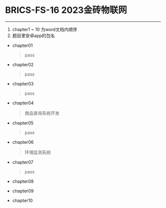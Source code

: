 # BRICS-FS-16 2023金砖物联网

***
1. chapter1 ~ 10 为word文档内顺序
2. 题目里安卓app的包名
 - chapter01
     >pass
 - chapter02
     >pass  
 - chapter03
     >pass
 - chapter04
     >商品查询系统开发
 - chapter05
     >pass
 - chapter06
     >环境监测系统
 - chapter07
     >pass
 - chapter08
     >
 - chapter09
     >   
- chapter10
     >

